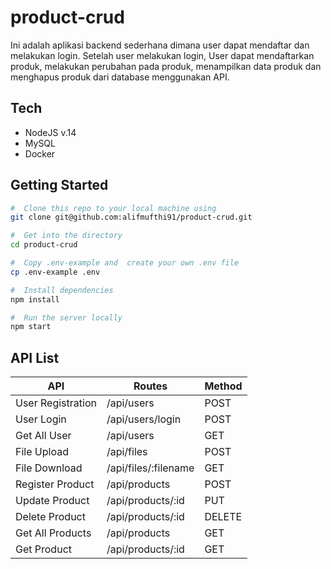 
# product-crud
Ini adalah aplikasi backend sederhana dimana user dapat mendaftar dan melakukan login. Setelah user melakukan login, User dapat mendaftarkan produk, melakukan perubahan pada produk, menampilkan data produk dan menghapus produk dari database menggunakan API.

## Tech
- NodeJS v.14
- MySQL
- Docker

## Getting Started
``` sh
#  Clone this repo to your local machine using
git clone git@github.com:alifmufthi91/product-crud.git

#  Get into the directory
cd product-crud

#  Copy .env-example and  create your own .env file
cp .env-example .env

#  Install dependencies
npm install

#  Run the server locally
npm start

```
## API List
|API|Routes|Method|
|----------------|-------------------------------|-----------------------------|
|User Registration|/api/users  |POST   | 
|User Login   |/api/users/login      |POST     |
|Get All User|/api/users  |GET  | 
|File Upload |/api/files|POST|
|File Download|/api/files/:filename|GET|
|Register Product |/api/products|POST|
|Update Product |/api/products/:id|PUT|
|Delete Product |/api/products/:id|DELETE|
|Get All Products |/api/products|GET|
|Get Product |/api/products/:id|GET|

